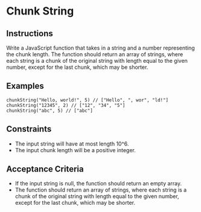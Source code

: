 # Chunk String

## Instructions

Write a JavaScript function that takes in a string and a number representing the chunk length. The function should return an array of strings, where each string is a chunk of the original string with length equal to the given number, except for the last chunk, which may be shorter.

## Examples

```
chunkString("Hello, world!", 5) // ["Hello", ", wor", "ld!"]
chunkString("12345", 2) // ["12", "34", "5"]
chunkString("abc", 5) // ["abc"]
```

## Constraints

- The input string will have at most length 10^6.
- The input chunk length will be a positive integer.

## Acceptance Criteria

- If the input string is null, the function should return an empty array.
- The function should return an array of strings, where each string is a chunk of the original string with length equal to the given number, except for the last chunk, which may be shorter.
